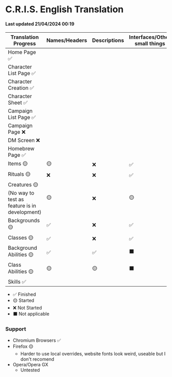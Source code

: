 # C.R.I.S. English Translation
####  Last updated 21/04/2024 00:19

|Translation Progress|Names/Headers|Descriptions|Interfaces/Other small things|
|-|-|-|-|
|Home Page ✅|
|Character List Page ✅|
|Character Creation ✅| 
|Character Sheet ✅|
|Campaign List Page ✅|
|Campaign Page ❌|
|DM Screen ❌|
|Homebrew Page ✅|
|Items 🟡|🟡|❌|✅|
|Rituals 🟡|❌|❌|✅|
|Creatures 🟡 (No way to test as feature is in development)|🟡|❌|🟡|
|Backgrounds 🟡|✅|❌|✅|
|Classes 🟡|✅|❌|✅|
|Background Abilities 🟡|✅|✅|⬛|
|Class Abilities 🟡|🟡|🟡|⬛|
|Skills ✅|

 - ✅ Finished
 - 🟡 Started
 - ❌ Not Started
 - ⬛ Not applicable

### Support
- Chromium Browsers ✅
- Firefox 🟡
  - Harder to use local overrides, website fonts look weird, useable but I don't recomend
- Opera/Opera GX
  - Untested

